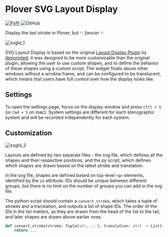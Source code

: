 # Plover SVG Layout Display

[![PyPI](https://img.shields.io/pypi/v/plover-svg-layout-display)](https://pypi.org/project/plover-svg-layout-display/)
![GitHub](https://img.shields.io/github/license/Kaoffie/plover_svg_layout_display)

Display the last stroke in Plover, but ✨ *fancier* ✨

![svgld_1](https://user-images.githubusercontent.com/30435273/178503439-d0a2e839-0586-4c92-98bf-ba6df1727a25.png)

SVG Layout Display is based on the original [Layout Display Plugin](https://github.com/morinted/plover_layout_display) by [@morinted](https://github.com/morinted); it was designed to be more customizable than the original plugin, allowing the user to use custom shapes, and to define the behavior of these shapes using a custom script. The widget floats above other windows without a window frame, and can be configured to be translucent, which means that users have full control over how the display looks like.

## Settings

To open the settings page, focus on the display window and press `Ctrl + S` (or `Cmd + S` on mac). System settings are different for each stenographic system and will be recorded independently for each system.

## Customization

![svgld_2](https://user-images.githubusercontent.com/30435273/178503535-26bcdb13-d74b-40cf-ab64-e6c0c8e6d4dc.png)

Layouts are defined by two separate files - the svg file, which defines all the shapes and their respective positions, and the py script, which defines which shapes are drawn based on the latest stroke and translation. 

In the svg file, shapes are defined based on top-level `<g>` elements, identified by the `id` attribute. IDs should be unique between different groups, but there is no limit on the number of groups you can add in the svg file.

The python script should contain a `convert_stroke`, which takes a tuple of strokes and a translation, and outputs a list of shape IDs. The order of the IDs in the list matters, as they are drawn from the head of the list to the tail, and later shapes are drawn above earlier ones.

```py
def convert_stroke(stroke: Tuple[str, ...], translation: str) -> List[str]:
    return ...
```